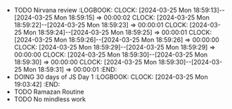 - TODO Nirvana review
  :LOGBOOK:
  CLOCK: [2024-03-25 Mon 18:59:13]--[2024-03-25 Mon 18:59:15] =>  00:00:02
  CLOCK: [2024-03-25 Mon 18:59:22]--[2024-03-25 Mon 18:59:23] =>  00:00:01
  CLOCK: [2024-03-25 Mon 18:59:24]--[2024-03-25 Mon 18:59:25] =>  00:00:01
  CLOCK: [2024-03-25 Mon 18:59:26]--[2024-03-25 Mon 18:59:26] =>  00:00:00
  CLOCK: [2024-03-25 Mon 18:59:29]--[2024-03-25 Mon 18:59:29] =>  00:00:00
  CLOCK: [2024-03-25 Mon 18:59:30]--[2024-03-25 Mon 18:59:30] =>  00:00:00
  CLOCK: [2024-03-25 Mon 18:59:30]--[2024-03-25 Mon 18:59:31] =>  00:00:01
  :END:
- DOING 30 days of JS Day 1
  :LOGBOOK:
  CLOCK: [2024-03-25 Mon 19:03:42]
  :END:
- TODO Ramazan Routine
- TODO No mindless work